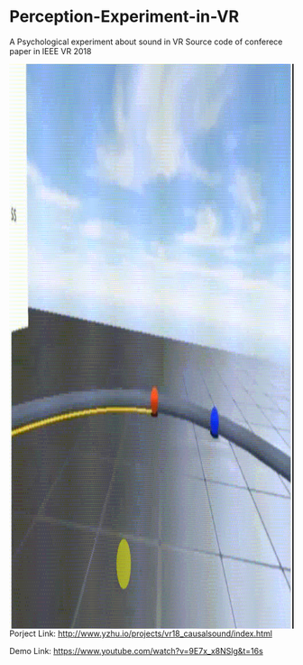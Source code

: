 # Perception-Experiment-in-VR
A Psychological experiment about sound in VR
Source code of conferece paper in IEEE VR 2018

<img src="demo.gif" align="left" width="1000" height="1000"/>

Porject Link: http://www.yzhu.io/projects/vr18_causalsound/index.html

Demo Link: https://www.youtube.com/watch?v=9E7x_x8NSlg&t=16s
